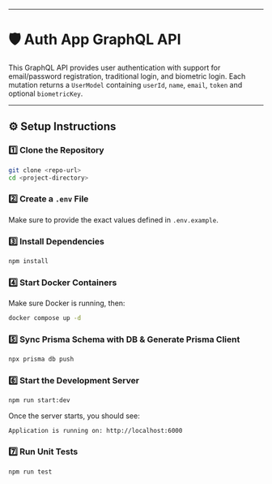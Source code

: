 
---

# 🛡️ Auth App GraphQL API

This GraphQL API provides user authentication with support for email/password registration, traditional login, and biometric login. Each mutation returns a `UserModel` containing `userId`, `name`, `email`, `token` and optional `biometricKey`.

---

## ⚙️ Setup Instructions

### 1️⃣ Clone the Repository
```sh
git clone <repo-url>
cd <project-directory>
```

### 2️⃣ Create a `.env` File
Make sure to provide the exact values defined in `.env.example`.

### 3️⃣ Install Dependencies
```sh
npm install
```

### 4️⃣ Start Docker Containers
Make sure Docker is running, then:
```sh
docker compose up -d
```

### 5️⃣ Sync Prisma Schema with DB & Generate Prisma Client
```sh
npx prisma db push 
```

### 6️⃣ Start the Development Server
```sh
npm run start:dev
```

Once the server starts, you should see:
```
Application is running on: http://localhost:6000
```

### 7️⃣ Run Unit Tests
```sh
npm run test
```

